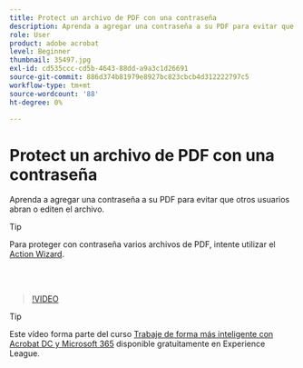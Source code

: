 ```yaml
---
title: Protect un archivo de PDF con una contraseña
description: Aprenda a agregar una contraseña a su PDF para evitar que otros usuarios abran o editen el archivo
role: User
product: adobe acrobat
level: Beginner
thumbnail: 35497.jpg
exl-id: cd535ccc-cd5b-4643-88dd-a9a3c1d26691
source-git-commit: 886d374b81979e8927bc823cbcb4d312222797c5
workflow-type: tm+mt
source-wordcount: '88'
ht-degree: 0%

---
```


# Protect un archivo de PDF con una contraseña

Aprenda a agregar una contraseña a su PDF para evitar que otros usuarios abran o editen el archivo.

>[!TIP]
>
>Para proteger con contraseña varios archivos de PDF, intente utilizar el [Action Wizard](../advanced-tasks/action.md).

<br> 

>[!VIDEO](https://video.tv.adobe.com/v/35497?hidetitle=true)

>[!TIP]
>
>Este vídeo forma parte del curso [Trabaje de forma más inteligente con Acrobat DC y Microsoft 365](https://experienceleague.adobe.com/?recommended=Acrobat-U-1-2021.microsoft365) disponible gratuitamente en Experience League.
